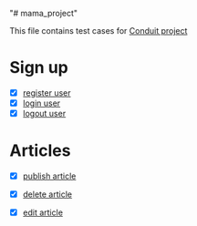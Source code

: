 "# mama_project" 

This file contains test cases for [Conduit project](https://demo.realworld.io/)

# Sign up
* [x] [register user](/test_cases/register_user.md)
* [x] [login user](/test_cases/login_user.md)
* [x] [logout user](/test_cases/logout_user.md)

# Articles 
* [x] [publish article](/test_cases/publish_article.md)
* [x] [delete article](/test_cases/delete_article.md)
* [x] [edit article](/test_cases/edit_article.md)
  